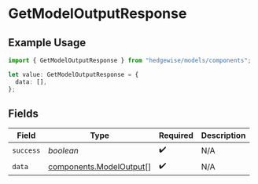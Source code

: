 # GetModelOutputResponse

## Example Usage

```typescript
import { GetModelOutputResponse } from "hedgewise/models/components";

let value: GetModelOutputResponse = {
  data: [],
};
```

## Fields

| Field                                                              | Type                                                               | Required                                                           | Description                                                        |
| ------------------------------------------------------------------ | ------------------------------------------------------------------ | ------------------------------------------------------------------ | ------------------------------------------------------------------ |
| `success`                                                          | *boolean*                                                          | :heavy_check_mark:                                                 | N/A                                                                |
| `data`                                                             | [components.ModelOutput](../../models/components/modeloutput.md)[] | :heavy_check_mark:                                                 | N/A                                                                |